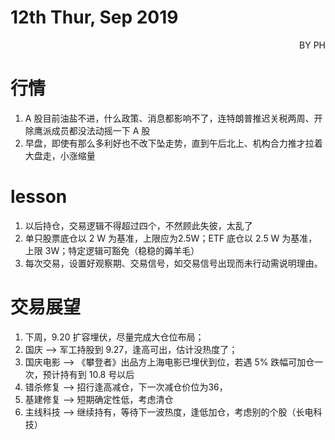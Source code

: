 # 12th Thur, Sep 2019 
<p align = 'right'>BY PH </p>

# 行情
1. A 股目前油盐不进，什么政策、消息都影响不了，连特朗普推迟关税两周、开除鹰派成员都没法动摇一下 A 股
2. 早盘，即使有那么多利好也不改下坠走势，直到午后北上、机构合力推才拉着大盘走，小涨缩量



# lesson 
1. 以后持仓，交易逻辑不得超过四个，不然顾此失彼，太乱了
2. 单只股票底仓以 2 W 为基准，上限应为2.5W；ETF 底仓以 2.5 W 为基准，上限 3W；特定逻辑可豁免（稳稳的薅羊毛）
3. 每次交易，设置好观察期、交易信号，如交易信号出现而未行动需说明理由。




# 交易展望
1. 下周，9.20 扩容埋伏，尽量完成大仓位布局；
2. 国庆 --> 军工持股到 9.27，逢高可出，估计没热度了；
3. 国庆电影 --> 《攀登者》出品方上海电影已埋伏到位，若遇 5% 跌幅可加仓一次，预计持有到 10.8 号以后
4. 错杀修复  --> 招行逢高减仓，下一次减仓价位为36，
5. 基建修复 --> 短期确定性低，考虑清仓
6. 主线科技 --> 继续持有，等待下一波热度，逢低加仓，考虑别的个股（长电科技）



